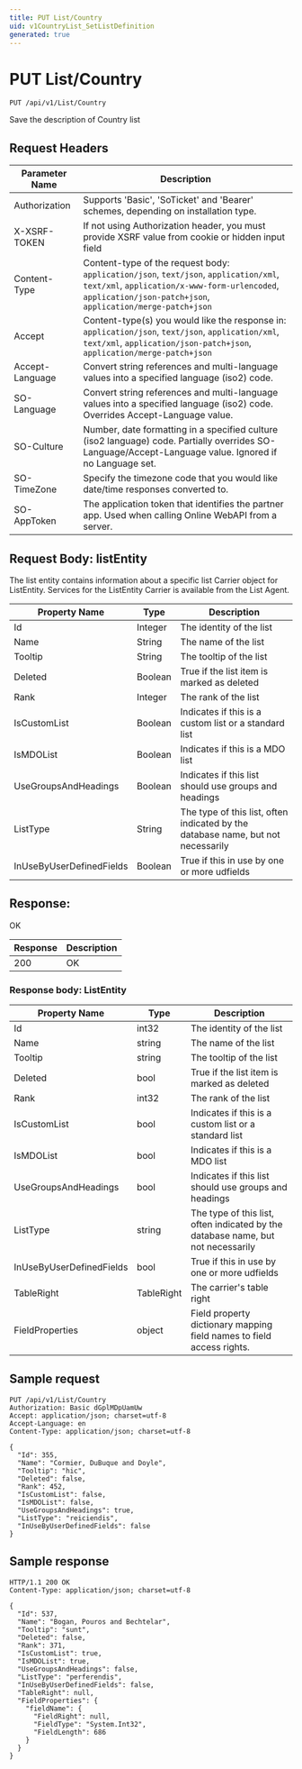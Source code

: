 ```yaml
---
title: PUT List/Country
uid: v1CountryList_SetListDefinition
generated: true
---
```


# PUT List/Country

```http
PUT /api/v1/List/Country
```

Save the description of Country list








## Request Headers

| Parameter Name | Description |
|----------------|-------------|
| Authorization  | Supports 'Basic', 'SoTicket' and 'Bearer' schemes, depending on installation type. |
| X-XSRF-TOKEN   | If not using Authorization header, you must provide XSRF value from cookie or hidden input field |
| Content-Type | Content-type of the request body: `application/json`, `text/json`, `application/xml`, `text/xml`, `application/x-www-form-urlencoded`, `application/json-patch+json`, `application/merge-patch+json` |
| Accept         | Content-type(s) you would like the response in: `application/json`, `text/json`, `application/xml`, `text/xml`, `application/json-patch+json`, `application/merge-patch+json` |
| Accept-Language | Convert string references and multi-language values into a specified language (iso2) code. |
| SO-Language | Convert string references and multi-language values into a specified language (iso2) code. Overrides Accept-Language value. |
| SO-Culture | Number, date formatting in a specified culture (iso2 language) code. Partially overrides SO-Language/Accept-Language value. Ignored if no Language set. |
| SO-TimeZone | Specify the timezone code that you would like date/time responses converted to. |
| SO-AppToken | The application token that identifies the partner app. Used when calling Online WebAPI from a server. |

## Request Body: listEntity 

The list entity contains information about a specific list
<para />
Carrier object for ListEntity.
Services for the ListEntity Carrier is available from the <see cref="T:SuperOffice.CRM.Services.IListAgent">List Agent</see>. 

| Property Name | Type |  Description |
|----------------|------|--------------|
| Id | Integer | The identity of the list |
| Name | String | The name of the list |
| Tooltip | String | The tooltip of the list |
| Deleted | Boolean | True if the list item is marked as deleted |
| Rank | Integer | The rank of the list |
| IsCustomList | Boolean | Indicates if this is a custom list or a standard list |
| IsMDOList | Boolean | Indicates if this is a MDO list |
| UseGroupsAndHeadings | Boolean | Indicates if this list should use groups and headings |
| ListType | String | The type of this list, often indicated by the database name, but not necessarily |
| InUseByUserDefinedFields | Boolean | True if this in use by one or more udfields |

## Response:

OK

| Response | Description |
|----------------|-------------|
| 200 | OK |

### Response body: ListEntity

| Property Name | Type |  Description |
|----------------|------|--------------|
| Id | int32 | The identity of the list |
| Name | string | The name of the list |
| Tooltip | string | The tooltip of the list |
| Deleted | bool | True if the list item is marked as deleted |
| Rank | int32 | The rank of the list |
| IsCustomList | bool | Indicates if this is a custom list or a standard list |
| IsMDOList | bool | Indicates if this is a MDO list |
| UseGroupsAndHeadings | bool | Indicates if this list should use groups and headings |
| ListType | string | The type of this list, often indicated by the database name, but not necessarily |
| InUseByUserDefinedFields | bool | True if this in use by one or more udfields |
| TableRight | TableRight | The carrier's table right |
| FieldProperties | object | Field property dictionary mapping field names to field access rights. |

## Sample request

```http!
PUT /api/v1/List/Country
Authorization: Basic dGplMDpUamUw
Accept: application/json; charset=utf-8
Accept-Language: en
Content-Type: application/json; charset=utf-8

{
  "Id": 355,
  "Name": "Cormier, DuBuque and Doyle",
  "Tooltip": "hic",
  "Deleted": false,
  "Rank": 452,
  "IsCustomList": false,
  "IsMDOList": false,
  "UseGroupsAndHeadings": true,
  "ListType": "reiciendis",
  "InUseByUserDefinedFields": false
}
```

## Sample response

```http_
HTTP/1.1 200 OK
Content-Type: application/json; charset=utf-8

{
  "Id": 537,
  "Name": "Bogan, Pouros and Bechtelar",
  "Tooltip": "sunt",
  "Deleted": false,
  "Rank": 371,
  "IsCustomList": true,
  "IsMDOList": true,
  "UseGroupsAndHeadings": false,
  "ListType": "perferendis",
  "InUseByUserDefinedFields": false,
  "TableRight": null,
  "FieldProperties": {
    "fieldName": {
      "FieldRight": null,
      "FieldType": "System.Int32",
      "FieldLength": 686
    }
  }
}
```